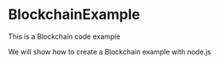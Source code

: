 # BlockchainExample
This is a Blockchain code example

We will show how to create a Blockchain example with node.js
